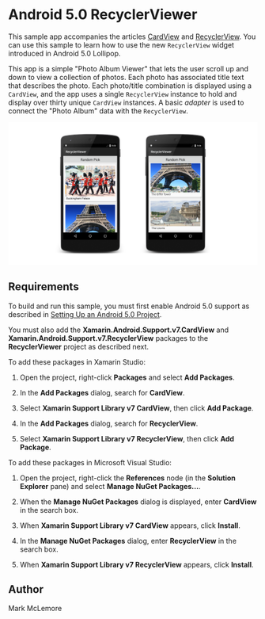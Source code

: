 Android 5.0 RecyclerViewer
==========================

This sample app accompanies the articles
[CardView](http://developer.xamarin.com/guides/android/platform_features/android_l/cardview) and
[RecyclerView](http://developer.xamarin.com/guides/android/platform_features/android_l/recyclerview).
You can use this sample to learn how to use the new `RecyclerView` widget
introduced in Android 5.0 Lollipop.

This app is a simple "Photo Album Viewer" that lets the user scroll up and 
down to view a collection of photos. Each photo has associated title 
text that describes the photo. Each photo/title combination is 
displayed using a `CardView`, and the app uses a single `RecyclerView` 
instance to hold and display over thirty unique `CardView` instances. A 
basic *adapter* is used to connect the "Photo Album" data with the 
`RecyclerView`. 

![](Screenshots/example-screens.png)


Requirements
------------

To build and run this sample, you must first enable Android 5.0 support as 
described in 
[Setting Up an Android 5.0 Project](http://developer.xamarin.com/guides/android/platform_features/android_l/introduction_to_android_l#settingup).

You must also add the **Xamarin.Android.Support.v7.CardView** and 
**Xamarin.Android.Support.v7.RecyclerView** packages to the 
**RecyclerViewer** project as described next. 

To add these packages in Xamarin Studio:

1. Open the project, right-click **Packages** and 
   select **Add Packages**. 

2. In the **Add Packages** dialog, search for **CardView**.

3. Select **Xamarin Support Library v7 CardView**,
   then click **Add Package**.

4. In the **Add Packages** dialog, search for
   **RecyclerView**.

5. Select **Xamarin Support Library v7 RecyclerView**,
   then click **Add Package**.

To add these packages in Microsoft Visual Studio:

1. Open the project, right-click the **References**
   node (in the **Solution Explorer** pane) and select 
   **Manage NuGet Packages...**.

2. When the **Manage NuGet Packages** dialog is displayed,
   enter **CardView** in the search box.

3. When **Xamarin Support Library v7 CardView**
   appears, click **Install**.

4. In the **Manage NuGet Packages** dialog,
   enter **RecyclerView** in the search box.

5. When **Xamarin Support Library v7 RecyclerView**
   appears, click **Install**.

Author
------ 

Mark McLemore
